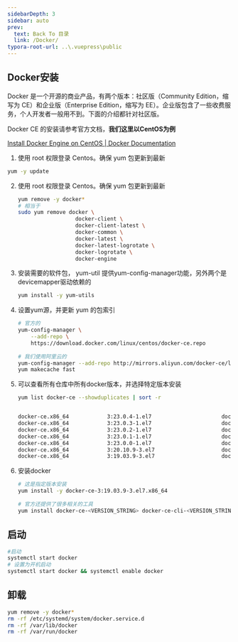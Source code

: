 ```yaml
---
sidebarDepth: 3
sidebar: auto
prev:
  text: Back To 目录
  link: /Docker/
typora-root-url: ..\.vuepress\public
---
```




## Docker安装

Docker 是一个开源的商业产品，有两个版本：社区版（Community Edition，缩写为 CE）和企业版（Enterprise Edition，缩写为 EE）。企业版包含了一些收费服务，个人开发者一般用不到。下面的介绍都针对社区版。

Docker CE 的安装请参考官方文档，**我们这里以CentOS为例**

[Install Docker Engine on CentOS | Docker Documentation](https://docs.docker.com/engine/install/centos/)

1. 使用 root 权限登录 Centos。确保 yum 包更新到最新

```sh
yum -y update
```

2. 使用 root 权限登录 Centos。确保 yum 包更新到最新

   ```sh
   yum remove -y docker*
   # 相当于
   sudo yum remove docker \
                     docker-client \
                     docker-client-latest \
                     docker-common \
                     docker-latest \
                     docker-latest-logrotate \
                     docker-logrotate \
                     docker-engine
   ```

3. 安装需要的软件包， yum-util 提供yum-config-manager功能，另外两个是devicemapper驱动依赖的

   ```sh
   yum install -y yum-utils
   ```

4. 设置yum源，并更新 yum 的包索引

   ```sh
   # 官方的
   yum-config-manager \
       --add-repo \
       https://download.docker.com/linux/centos/docker-ce.repo
       
   # 我们使用阿里云的
   yum-config-manager --add-repo http://mirrors.aliyun.com/docker-ce/linux/centos/docker-ce.repo
   yum makecache fast
   ```

5. 可以查看所有仓库中所有docker版本，并选择特定版本安装

   ```sh
   yum list docker-ce --showduplicates | sort -r
   
   
   docker-ce.x86_64            3:23.0.4-1.el7                      docker-ce-stable
   docker-ce.x86_64            3:23.0.3-1.el7                      docker-ce-stable
   docker-ce.x86_64            3:23.0.2-1.el7                      docker-ce-stable
   docker-ce.x86_64            3:23.0.1-1.el7                      docker-ce-stable
   docker-ce.x86_64            3:23.0.0-1.el7                      docker-ce-stable
   docker-ce.x86_64            3:20.10.9-3.el7                     docker-ce-stable
   docker-ce.x86_64            3:19.03.9-3.el7                     docker-ce-stable
   ```

   

6. 安装docker

   ```sh
   # 这是指定版本安装
   yum install -y docker-ce-3:19.03.9-3.el7.x86_64 
             
   # 官方还提供了很多相关的工具
   yum install docker-ce-<VERSION_STRING> docker-ce-cli-<VERSION_STRING> containerd.io docker-buildx-plugin docker-compose-plugin
   ```

   



## 启动

```sh
#启动
systemctl start docker
# 设置为开机启动
systemctl start docker && systemctl enable docker
```





## 卸载

```sh
yum remove -y docker*
rm -rf /etc/systemd/system/docker.service.d
rm -rf /var/lib/docker
rm -rf /var/run/docker
```

